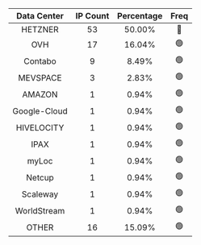 | Data Center | IP Count | Percentage | Freq |
|:------------:|:--------:|:-----------:|:-----:|
| HETZNER | 53 | 50.00% | 🔴 |
| OVH | 17 | 16.04% | 🟢 |
| Contabo | 9 | 8.49% | 🟢 |
| MEVSPACE | 3 | 2.83% | 🟢 |
| AMAZON | 1 | 0.94% | 🟢 |
| Google-Cloud | 1 | 0.94% | 🟢 |
| HIVELOCITY | 1 | 0.94% | 🟢 |
| IPAX | 1 | 0.94% | 🟢 |
| myLoc | 1 | 0.94% | 🟢 |
| Netcup | 1 | 0.94% | 🟢 |
| Scaleway | 1 | 0.94% | 🟢 |
| WorldStream | 1 | 0.94% | 🟢 |
| OTHER | 16 | 15.09% | 🟢 |